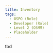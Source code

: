 ```yaml
---
title: Inventory
tags: 
  - OSPO (Role)
  - Developer (Role)
  - Level 2 (OSMM)
  - Placeholder
---
```


tbd